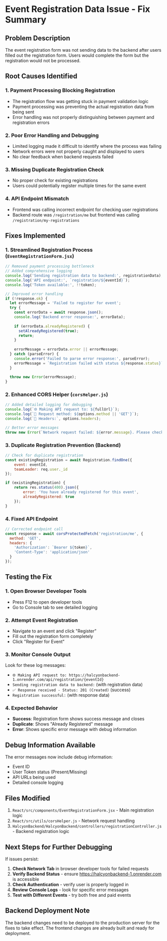 # Event Registration Data Issue - Fix Summary

## Problem Description
The event registration form was not sending data to the backend after users filled out the registration form. Users would complete the form but the registration would not be processed.

## Root Causes Identified

### 1. Payment Processing Blocking Registration
- The registration flow was getting stuck in payment validation logic
- Payment processing was preventing the actual registration data from being sent
- Error handling was not properly distinguishing between payment and registration errors

### 2. Poor Error Handling and Debugging
- Limited logging made it difficult to identify where the process was failing
- Network errors were not properly caught and displayed to users
- No clear feedback when backend requests failed

### 3. Missing Duplicate Registration Check
- No proper check for existing registrations
- Users could potentially register multiple times for the same event

### 4. API Endpoint Mismatch
- Frontend was calling incorrect endpoint for checking user registrations
- Backend route was `/registration/me` but frontend was calling `/registration/my-registrations`

## Fixes Implemented

### 1. Streamlined Registration Process (`EventRegistrationForm.jsx`)
```javascript
// Removed payment processing bottleneck
// Added comprehensive logging
console.log('Sending registration data to backend:', registrationData);
console.log('API endpoint:', `registration/${eventId}`);
console.log('Token available:', !!token);

// Improved error handling
if (!response.ok) {
  let errorMessage = 'Failed to register for event';
  try {
    const errorData = await response.json();
    console.log('Backend error response:', errorData);
    
    if (errorData.alreadyRegistered) {
      setAlreadyRegistered(true);
      return;
    }
    
    errorMessage = errorData.error || errorMessage;
  } catch (parseError) {
    console.error('Failed to parse error response:', parseError);
    errorMessage = `Registration failed with status ${response.status}`;
  }
  
  throw new Error(errorMessage);
}
```

### 2. Enhanced CORS Helper (`corsHelper.js`)
```javascript
// Added detailed logging for debugging
console.log(`🌐 Making API request to: ${fullUrl}`);
console.log(`📝 Request method: ${options.method || 'GET'}`);
console.log(`🔑 Headers:`, options.headers);

// Better error messages
throw new Error(`Network request failed: ${error.message}. Please check your internet connection and try again.`);
```

### 3. Duplicate Registration Prevention (Backend)
```javascript
// Check for duplicate registration
const existingRegistration = await Registration.findOne({
    event: eventId,
    teamLeader: req.user._id
});

if (existingRegistration) {
    return res.status(400).json({
        error: 'You have already registered for this event',
        alreadyRegistered: true
    });
}
```

### 4. Fixed API Endpoint
```javascript
// Corrected endpoint call
const response = await corsProtectedFetch('registration/me', {
  method: 'GET',
  headers: {
    'Authorization': `Bearer ${token}`,
    'Content-Type': 'application/json'
  }
});
```

## Testing the Fix

### 1. Open Browser Developer Tools
- Press F12 to open developer tools
- Go to Console tab to see detailed logging

### 2. Attempt Event Registration
- Navigate to an event and click "Register"
- Fill out the registration form completely
- Click "Register for Event"

### 3. Monitor Console Output
Look for these log messages:
- `🌐 Making API request to: https://halcyonbackend-1.onrender.com/api/registration/{eventId}`
- `Sending registration data to backend:` (with registration data)
- `✅ Response received - Status: 201 (Created)` (success)
- `Registration successful:` (with response data)

### 4. Expected Behavior
- **Success**: Registration form shows success message and closes
- **Duplicate**: Shows "Already Registered" message
- **Error**: Shows specific error message with debug information

## Debug Information Available

The error messages now include debug information:
- Event ID
- User Token status (Present/Missing)
- API URLs being used
- Detailed console logging

## Files Modified

1. `React/src/components/EventRegistrationForm.jsx` - Main registration logic
2. `React/src/utils/corsHelper.js` - Network request handling
3. `HalcyonBackend/HalcyonBackend/controllers/registrationController.js` - Backend registration logic

## Next Steps for Further Debugging

If issues persist:

1. **Check Network Tab** in browser developer tools for failed requests
2. **Verify Backend Status** - ensure https://halcyonbackend-1.onrender.com is accessible
3. **Check Authentication** - verify user is properly logged in
4. **Review Console Logs** - look for specific error messages
5. **Test with Different Events** - try both free and paid events

## Backend Deployment Note

The backend changes need to be deployed to the production server for the fixes to take effect. The frontend changes are already built and ready for deployment.
